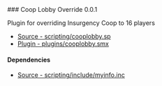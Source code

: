<a name="cooplobby">
### Coop Lobby Override 0.0.1

Plugin for overriding Insurgency Coop to 16 players
 * [Source - scripting/cooplobby.sp](https://github.com/jaredballou/insurgency-sourcemod/blob/master/scripting/cooplobby.sp?raw=true)
 * [Plugin - plugins/cooplobby.smx](https://github.com/jaredballou/insurgency-sourcemod/blob/master/plugins/cooplobby.smx?raw=true)

#### Dependencies

 * [Source - scripting/include/myinfo.inc](https://github.com/jaredballou/insurgency-sourcemod/blob/master/scripting/include/myinfo.inc?raw=true)

